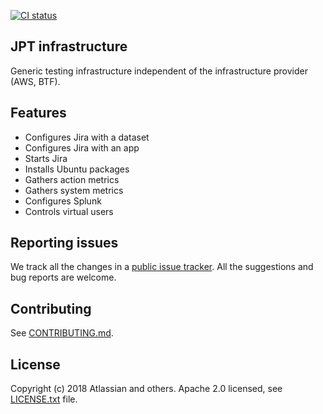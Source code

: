 [![CI status](https://github.com/atlassian/infrastructure/workflows/CI/badge.svg)](https://github.com/atlassian/infrastructure/actions?query=branch%3Amaster+workflow%3ACI)

## JPT infrastructure

Generic testing infrastructure independent of the infrastructure provider (AWS, BTF).

## Features

- Configures Jira with a dataset
- Configures Jira with an app
- Starts Jira
- Installs Ubuntu packages
- Gathers action metrics
- Gathers system metrics
- Configures Splunk
- Controls virtual users

## Reporting issues

We track all the changes in a [public issue tracker](https://ecosystem.atlassian.net/secure/RapidBoard.jspa?rapidView=457&projectKey=JPERF).
All the suggestions and bug reports are welcome.

## Contributing

See [CONTRIBUTING.md](CONTRIBUTING.md).

## License
Copyright (c) 2018 Atlassian and others.
Apache 2.0 licensed, see [LICENSE.txt](LICENSE.txt) file.
